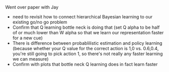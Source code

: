 Went over paper with Jay 
- need to revisit how to connect hierarchical Bayesian learning to our existing go/no go problem
- Confirm that Q learning bottle neck is doing that (set Q alpha to be half of or much lower than W alpha so that we learn our representation faster for a new cue)
- There is difference between probablilistic estimation and policy learning (because whether your Q value for the correct action is 1,0 vs. 0.6,0.4, you're still going to pick action 1, so there's not really any faster learning we can measure)
- Confirm with plots that bottle neck Q learning does in fact learn faster